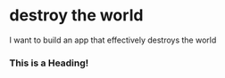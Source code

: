 # destroy the world
I want to build an app that effectively destroys the world


### This is a Heading!
